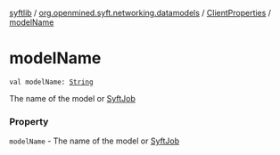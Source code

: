 [syftlib](../../index.md) / [org.openmined.syft.networking.datamodels](../index.md) / [ClientProperties](index.md) / [modelName](./model-name.md)

# modelName

`val modelName: `[`String`](https://kotlinlang.org/api/latest/jvm/stdlib/kotlin/-string/index.html)

The name of the model or [SyftJob](../../org.openmined.syft.execution/-syft-job/index.md)

### Property

`modelName` - The name of the model or [SyftJob](../../org.openmined.syft.execution/-syft-job/index.md)